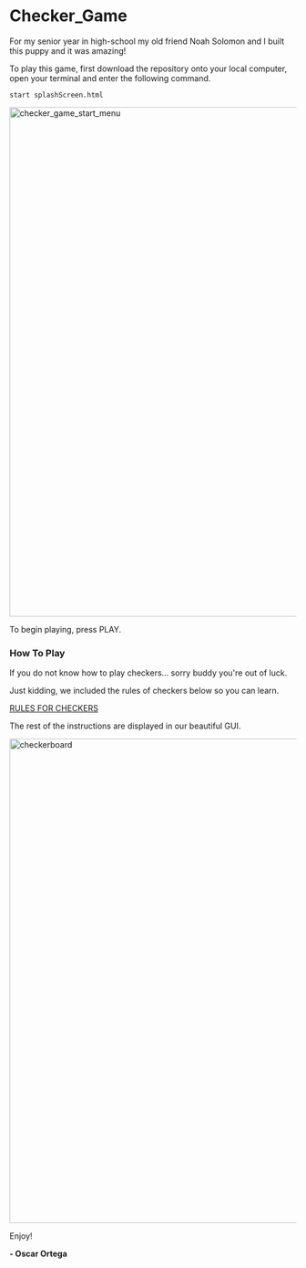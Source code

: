 
# Checker_Game

For my senior year in high-school my old friend Noah Solomon and I built this puppy and it was amazing!

To play this game, first download the repository onto your local computer, open your terminal and enter the following command.

```start splashScreen.html```

<img width="893" alt="checker_game_start_menu" src="https://user-images.githubusercontent.com/21249003/126754746-30c853a3-3d5c-4f62-b88b-fa01fc50f80c.png">

To begin playing, press PLAY.

### How To Play

If you do not know how to play checkers... sorry buddy you're out of luck. 

Just kidding, we included the rules of checkers below so you can learn. 

[RULES FOR CHECKERS](https://www.wikihow.com/Play-Checkers)

The rest of the instructions are displayed in our beautiful GUI.

<img width="849" alt="checkerboard" src="https://user-images.githubusercontent.com/21249003/126755449-a9fdb0a6-6c69-4b27-9e64-2a7fce73f9a4.PNG">


Enjoy! 

**- Oscar Ortega**


